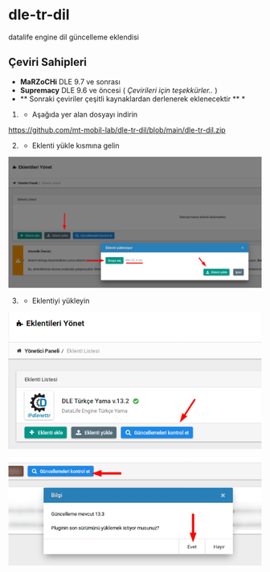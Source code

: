 # dle-tr-dil
datalife engine dil güncelleme eklendisi


## Çeviri Sahipleri

* **MaRZoCHi** DLE 9.7 ve sonrası
* **Supremacy** DLE 9.6 ve öncesi ( *Çevirileri için teşekkürler..* )
* ** Sonraki çeviriler çeşitli kaynaklardan derlenerek eklenecektir ** *



1) * Aşağıda yer alan dosyayı indirin
  
https://github.com/mt-mobil-lab/dle-tr-dil/blob/main/dle-tr-dil.zip

2) * Eklenti yükle kısmına gelin
  
![Ekran 1](/docs/screen1.png?raw=true)

3) * Eklentiyi yükleyin
  
![Ekran 2](/docs/screen2.png?raw=true)

![Ekran 3](/docs/screen3.png?raw=true)
